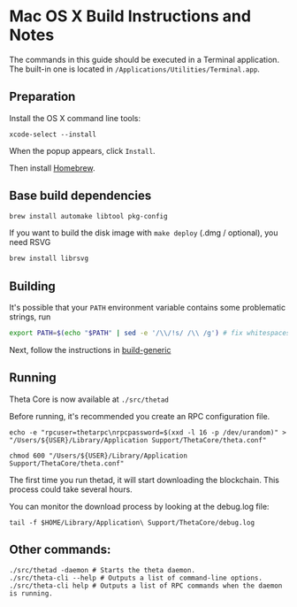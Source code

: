 Mac OS X Build Instructions and Notes
====================================
The commands in this guide should be executed in a Terminal application.
The built-in one is located in `/Applications/Utilities/Terminal.app`.

Preparation
-----------
Install the OS X command line tools:

`xcode-select --install`

When the popup appears, click `Install`.

Then install [Homebrew](https://brew.sh).

Base build dependencies
-----------------------

```bash
brew install automake libtool pkg-config
```

If you want to build the disk image with `make deploy` (.dmg / optional), you need RSVG
```bash
brew install librsvg
```

Building
--------

It's possible that your `PATH` environment variable contains some problematic strings, run
```bash
export PATH=$(echo "$PATH" | sed -e '/\\/!s/ /\\ /g') # fix whitespaces
```

Next, follow the instructions in [build-generic](build-generic.md)

Running
-------

Theta Core is now available at `./src/thetad`

Before running, it's recommended you create an RPC configuration file.

    echo -e "rpcuser=thetarpc\nrpcpassword=$(xxd -l 16 -p /dev/urandom)" > "/Users/${USER}/Library/Application Support/ThetaCore/theta.conf"

    chmod 600 "/Users/${USER}/Library/Application Support/ThetaCore/theta.conf"

The first time you run thetad, it will start downloading the blockchain. This process could take several hours.

You can monitor the download process by looking at the debug.log file:

    tail -f $HOME/Library/Application\ Support/ThetaCore/debug.log

Other commands:
-------

    ./src/thetad -daemon # Starts the theta daemon.
    ./src/theta-cli --help # Outputs a list of command-line options.
    ./src/theta-cli help # Outputs a list of RPC commands when the daemon is running.
